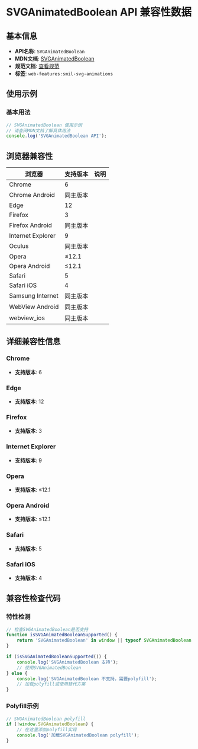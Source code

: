 # SVGAnimatedBoolean API 兼容性数据

## 基本信息

- **API名称**: `SVGAnimatedBoolean`
- **MDN文档**: [SVGAnimatedBoolean](https://developer.mozilla.org/docs/Web/API/SVGAnimatedBoolean)
- **规范文档**: [查看规范](https://svgwg.org/svg2-draft/types.html#InterfaceSVGAnimatedBoolean)
- **标签**: `web-features:smil-svg-animations`

## 使用示例

### 基本用法

```javascript
// SVGAnimatedBoolean 使用示例
// 请查阅MDN文档了解具体用法
console.log('SVGAnimatedBoolean API');
```

## 浏览器兼容性

| 浏览器 | 支持版本 | 说明 |
|--------|----------|------|
| Chrome | 6 |  |
| Chrome Android | 同主版本 |  |
| Edge | 12 |  |
| Firefox | 3 |  |
| Firefox Android | 同主版本 |  |
| Internet Explorer | 9 |  |
| Oculus | 同主版本 |  |
| Opera | ≤12.1 |  |
| Opera Android | ≤12.1 |  |
| Safari | 5 |  |
| Safari iOS | 4 |  |
| Samsung Internet | 同主版本 |  |
| WebView Android | 同主版本 |  |
| webview_ios | 同主版本 |  |

## 详细兼容性信息

### Chrome

- **支持版本**: 6

### Edge

- **支持版本**: 12

### Firefox

- **支持版本**: 3

### Internet Explorer

- **支持版本**: 9

### Opera

- **支持版本**: ≤12.1

### Opera Android

- **支持版本**: ≤12.1

### Safari

- **支持版本**: 5

### Safari iOS

- **支持版本**: 4

## 兼容性检查代码

### 特性检测

```javascript
// 检查SVGAnimatedBoolean是否支持
function isSVGAnimatedBooleanSupported() {
    return 'SVGAnimatedBoolean' in window || typeof SVGAnimatedBoolean !== 'undefined';
}

if (isSVGAnimatedBooleanSupported()) {
    console.log('SVGAnimatedBoolean 支持');
    // 使用SVGAnimatedBoolean
} else {
    console.log('SVGAnimatedBoolean 不支持，需要polyfill');
    // 加载polyfill或使用替代方案
}
```

### Polyfill示例

```javascript
// SVGAnimatedBoolean polyfill
if (!window.SVGAnimatedBoolean) {
    // 在这里添加polyfill实现
    console.log('加载SVGAnimatedBoolean polyfill');
}
```

